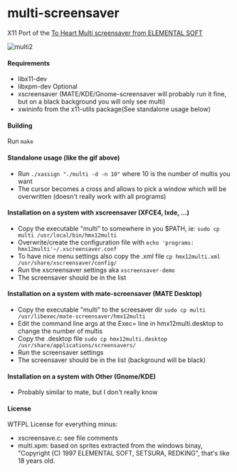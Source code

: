 # multi-screensaver

X11 Port of the [To Heart Multi screensaver from ELEMENTAL SOFT](http://a.pomf.se/vbmbsb.zip)

![multi2](https://cloud.githubusercontent.com/assets/5257054/6196983/f5c1cfe6-b3de-11e4-86f8-4ef84ac3f8de.gif)

#### Requirements
 - libx11-dev
 - libxpm-dev
 Optional
 - xscreensaver (MATE/KDE/Gnome-screensaver will probably run it fine, but on a black background you will only see multi)
 - xwininfo from the x11-utils package(See standalone usage below)
 
#### Building
 Run ```make```

#### Standalone usage (like the gif above)
 - Run ```./xassign "./multi -d -n 10"``` where 10 is the number of multis you want
 - The cursor becomes a cross and allows to pick a window which will be overwritten (doesn't really work with all programs)

#### Installation on a system with xscreensaver (XFCE4, lxde, ...)
 - Copy the executable "multi" to somewhere in you $PATH, ie: ```sudo cp multi /usr/local/bin/hmx12multi```
 - Overwrite/create the configuration file with ```echo 'programs: hmx12multi'~/.xscreensaver.conf```
 - To have nice menu settings also copy the .xml file ```cp hmx12multi.xml /usr/share/xscreensaver/config/```
 - Run the xscreensaver settings aka ```xscreensaver-demo```
 - The screensaver should be in the list

#### Installation on a system with mate-screensaver (MATE Desktop)
 - Copy the executable "multi" to the screesaver dir ```sudo cp multi /usr/libexec/mate-screensaver/hmx12multi```
 - Edit the command line args at the Exec= line in hmx12multi.desktop to change the number of multis
 - Copy the .desktop file ```sudo cp hmx12multi.desktop /usr/share/applications/screensavers/```
 - Run the screensaver settings
 - The screensaver should be in the list (background will be black)

#### Installation on a system with Other (Gnome/KDE)
 - Probably similar to mate, but I don't really know

#### License
WTFPL License for everything minus:
 - xscreensave.c: see file comments
 - multi.xpm: based on sprites extracted from the windows binay, "Copyright (C) 1997 ELEMENTAL SOFT, SETSURA, REDKING", that's like 18 years old.
